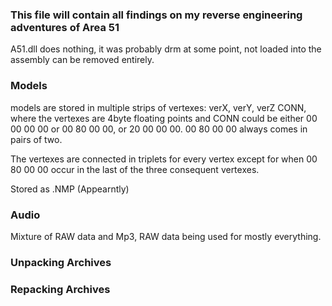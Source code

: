 ### This file will contain all findings on my reverse engineering adventures of Area 51


A51.dll does nothing, it was probably drm at some point, not loaded into the assembly can be removed entirely.

### Models 

models are stored in multiple strips of vertexes:
verX, verY, verZ CONN, where the vertexes are 4byte floating points and CONN could be either 00 00 00 00 or 00 80 00 00, or 20 00 00 00. 00 80 00 00 always comes in pairs of two.

The vertexes are connected in triplets for every vertex except for when 00 80 00 00 occur in the last of the three consequent vertexes.

Stored as .NMP (Appearntly) 



### Audio

Mixture of RAW data and Mp3, RAW data being used for mostly everything.


### Unpacking Archives




### Repacking Archives




